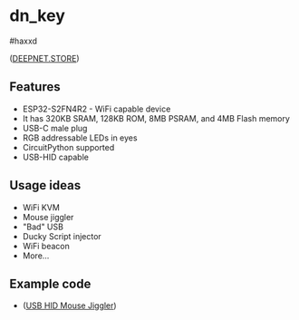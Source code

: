 # dn_key  
#haxxd

([DEEPNET.STORE](https://deepnet.store/pages/dn_key))

## Features
* ESP32-S2FN4R2 - WiFi capable device
* It has 320KB SRAM, 128KB ROM, 8MB PSRAM, and 4MB Flash memory
* USB-C male plug
* RGB addressable LEDs in eyes
* CircuitPython supported
* USB-HID capable

## Usage ideas
* WiFi KVM
* Mouse jiggler
* "Bad" USB
* Ducky Script injector
* WiFi beacon
* More...

## Example code
* ([USB HID Mouse Jiggler](github.....))
